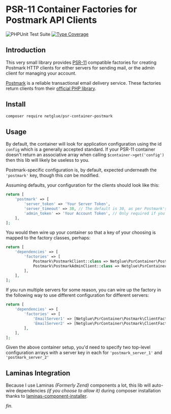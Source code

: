 # PSR-11 Container Factories for Postmark API Clients

![PHPUnit Test Suite](https://github.com/netglue/psr-container-postmark/workflows/Continuous%20Integration/badge.svg)
[![Type Coverage](https://shepherd.dev/github/netglue/psr-container-postmark/coverage.svg)](https://shepherd.dev/github/netglue/psr-container-postmark)

## Introduction

This very small library provides [PSR-11](https://www.php-fig.org/psr/psr-11/) compatible factories for creating
Postmark HTTP clients for either servers for sending mail, or the admin client for managing your account.

[Postmark](https://postmarkapp.com) is a reliable transactional email delivery service. These factories return clients
from their [official PHP library](https://github.com/wildbit/postmark-php).

## Install

```bash
composer require netglue/psr-container-postmark
```

## Usage

By default, the container will look for application configuration using the id `config` which is a generally accepted standard. If your PSR-11 container doesn't return an associative array when calling `$container->get('config')` then this lib will likely be useless to you.

Postmark-specific configuration is, by default, expected underneath the `'postmark'` key, though this _can_ be modified.

Assuming defaults, your configuration for the clients should look like this:

```php
return [
    'postmark' => [
        'server_token' => 'Your Server Token',
        'server_timeout' => 30, // The default is 30, as per Postmark's libs so this option can be omitted
        'admin_token' => 'Your Account Token', // Only required if you are using the Admin client to manage an account
    ],
];
```

You would then wire up your container so that a key of your choosing is mapped to the factory classes, perhaps:

```php
return [
    'dependencies' => [
        'factories' => [
            Postmark\PostmarkClient::class => Netglue\PsrContainer\Postmark\ClientFactory::class,
            Postmark\PostmarkAdminClient::class => Netglue\PsrContainer\Postmark\AdminClientFactory::class,
        ],
    ],   
];
```

If you run multiple servers for some reason, you can wire up the factory in the following way to use different configuration for different servers:

```php
return [
    'dependencies' => [
        'factories' => [
            'EmailServer1' => [Netglue\PsrContainer\Postmark\ClientFactory::class, 'postmark_server_1'],
            'EmailServer2' => [Netglue\PsrContainer\Postmark\ClientFactory::class, 'postmark_server_2'],
        ],
    ],   
];
```

Given the above container setup, you'd need to specify two top-level configuration arrays with a server key in each for
`'postmark_server_1'` and `'postmark_server_2'`

## Laminas Integration

Because I use Laminas _(Formerly Zend)_ components a lot, this lib will auto-wire dependencies _(if you choose to allow it)_ during composer installation thanks to [laminas-component-installer](https://docs.laminas.dev/laminas-component-installer/).

_fin._
